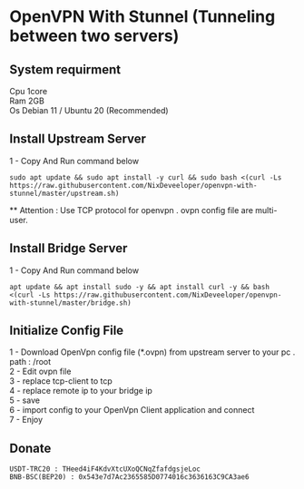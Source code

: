 # OpenVPN With Stunnel (Tunneling between two servers)
## System requirment ##
Cpu 1core
<br>
Ram 2GB
<br>
Os Debian 11 / Ubuntu 20 (Recommended)

## Install Upstream Server ##
1 - Copy And Run command below
<br>
```
sudo apt update && sudo apt install -y curl && sudo bash <(curl -Ls https://raw.githubusercontent.com/NixDeveeloper/openvpn-with-stunnel/master/upstream.sh)
```
** Attention : Use TCP protocol for openvpn . ovpn config file are multi-user.

## Install Bridge Server ##
1 - Copy And Run command below
<br>
```
apt update && apt install sudo -y && apt install curl -y && bash <(curl -Ls https://raw.githubusercontent.com/NixDeveeloper/openvpn-with-stunnel/master/bridge.sh)
```

## Initialize Config File ##
1 - Download OpenVpn config file (*.ovpn) from upstream server to your pc . path : /root
<br>
2 - Edit ovpn file
<br>
3 - replace tcp-client to tcp
<br>
4 - replace remote ip to your bridge ip
<br>
5 - save
<br>
6 - import config to your OpenVpn Client application and connect
<br>
7 - Enjoy

## Donate ##
```
USDT-TRC20 : THeed4iF4KdvXtcUXoQCNqZfafdgsjeLoc
BNB-BSC(BEP20) : 0x543e7d7Ac2365585D0774016c3636163C9CA3ae6
```
